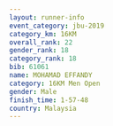 ```yaml
---
layout: runner-info 
event_category: jbu-2019 
category_km: 16KM  
overall_rank: 22
gender_rank: 18
category_rank: 18
bib: 61061
name: MOHAMAD EFFANDY
category: 16KM Men Open
gender: Male
finish_time: 1-57-48
country: Malaysia
---
```


